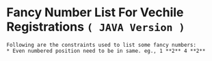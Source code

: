 # Fancy Number List For Vechile Registrations `( JAVA Version )`

	Following are the constraints used to list some fancy numbers:
	* Even numbered position need to be in same. eg., 1 **2** 4 **2**

